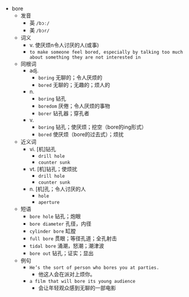 - bore
  - 发音
    - 英 `/bɔː/`
    - 美 `/bɔr/`
  - 词义
    - v. 使厌烦n令人讨厌的人(或事)
    - `to make someone feel bored, especially by talking too much about something they are not interested in`
  - 同根词
    - adj.
      - `boring` 无聊的；令人厌烦的
      - `bored` 无聊的；无趣的；烦人的
    - n.
      - `boring` 钻孔
      - `boredom` 厌倦；令人厌烦的事物
      - `borer` 钻孔器；穿孔者
    - v.
      - `boring` 钻孔；使厌烦；挖空（bore的ing形式）
      - `bored` 使厌烦（bore的过去式）；烦扰
  - 近义词
    - vi. [机]钻孔
      - `drill hole`
      - `counter sunk`
    - vt. [机]钻孔；使烦扰
      - `drill hole`
      - `counter sunk`
    - n. [机]孔；令人讨厌的人
      - `hole`
      - `aperture`
  - 短语
    - `bore hole` 钻孔；炮眼 
    - `bore diameter` 孔径，内径 
    - `cylinder bore` 缸膛 
    - `full bore` 贯眼；等径孔道；全孔射击 
    - `tidal bore` 涌潮，怒潮；潮津波 
    - `bore out` 钻孔；证实；显出 
  - 例句
    - `He’s the sort of person who bores you at parties.`
      - 他这人会在派对上烦你。
    - `a film that will bore its young audience`
      - 会让年轻观众感到无聊的一部电影

